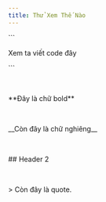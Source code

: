 ```yaml
---
title: Thử Xem Thế Nào
---
```


\`\`\`

Xem ta viết code đây

\`\`\`

 

\*\*Đây là chữ bold\*\*

 

\_\_Còn đây là chữ nghiêng\_\_

 

\#\# Header 2

 

\> Còn đây là quote.
